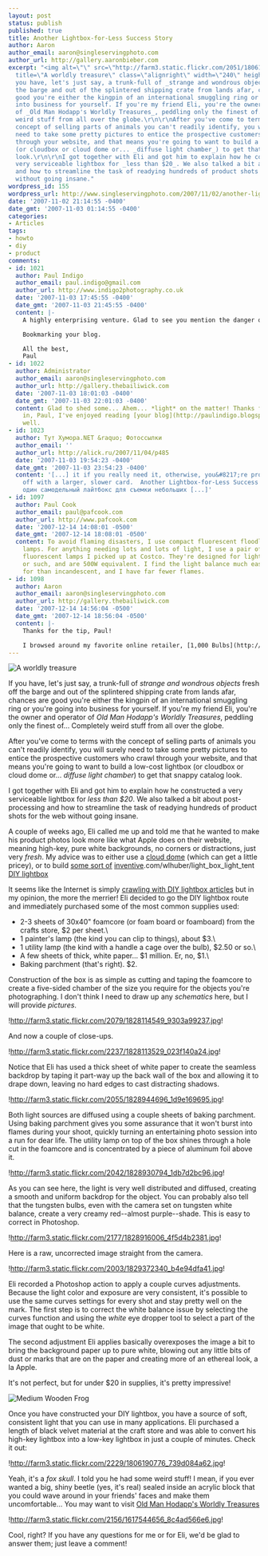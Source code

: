 ```yaml
---
layout: post
status: publish
published: true
title: Another Lightbox-for-Less Success Story
author: Aaron
author_email: aaron@singleservingphoto.com
author_url: http://gallery.aaronbieber.com
excerpt: "<img alt=\"\" src=\"http://farm3.static.flickr.com/2051/1806187700_c77b8fdc61_m.jpg\"
  title=\"A worldly treasure\" class=\"alignright\" width=\"240\" height=\"240\" />\r\n\r\nIf
  you have, let's just say, a trunk-full of _strange and wondrous objects_ fresh off
  the barge and out of the splintered shipping crate from lands afar, chances are
  good you're either the kingpin of an international smuggling ring or you're going
  into business for yourself. If you're my friend Eli, you're the owner and operator
  of _Old Man Hodapp's Worldly Treasures_, peddling only the finest of... Completely
  weird stuff from all over the globe.\r\n\r\nAfter you've come to terms with the
  concept of selling parts of animals you can't readily identify, you will surely
  need to take some pretty pictures to entice the prospective customers who crawl
  through your website, and that means you're going to want to build a low-cost lightbox
  (or cloudbox or cloud dome or... _diffuse light chamber_) to get that snappy catalog
  look.\r\n\r\nI got together with Eli and got him to explain how he constructed a
  very serviceable lightbox for _less than $20_. We also talked a bit about post-processing
  and how to streamline the task of readying hundreds of product shots for the web
  without going insane."
wordpress_id: 155
wordpress_url: http://www.singleservingphoto.com/2007/11/02/another-lightbox-for-less-success-story/
date: '2007-11-02 21:14:55 -0400'
date_gmt: '2007-11-03 01:14:55 -0400'
categories:
- Articles
tags:
- howto
- diy
- product
comments:
- id: 1021
  author: Paul Indigo
  author_email: paul.indigo@gmail.com
  author_url: http://www.indigo2photography.co.uk
  date: '2007-11-03 17:45:55 -0400'
  date_gmt: '2007-11-03 21:45:55 -0400'
  content: |-
    A highly enterprising venture. Glad to see you mention the danger of fire with home made studio setups. I'm always fascinated by how ingenious photographers are in coming up with lighting solutions. A friend who photographs diamonds for De Beers uses a Metz flash and walks around the stone using multiple flashes to light all facets of the stone. His perfect diamond lighting has other pros scratching their heads in wonder LOL.

    Bookmarking your blog.

    All the best,
    Paul
- id: 1022
  author: Administrator
  author_email: aaron@singleservingphoto.com
  author_url: http://gallery.thebailiwick.com
  date: '2007-11-03 18:01:03 -0400'
  date_gmt: '2007-11-03 22:01:03 -0400'
  content: Glad to shed some... Ahem... *light* on the matter! Thanks for dropping
    in, Paul, I've enjoyed reading [your blog](http://paulindigo.blogspot).com/ as
    well.
- id: 1023
  author: Тут Хумора.NET &raquo; Фотоссылки
  author_email: ''
  author_url: http://alick.ru/2007/11/04/p485
  date: '2007-11-03 19:54:23 -0400'
  date_gmt: '2007-11-03 23:54:23 -0400'
  content: '[...] it if you really need it, otherwise, you&#8217;re probably better
    off with a larger, slower card.  Another Lightbox-for-Less Success Story. Еще
    один самодельный лайтбокс для съемки небольших [...]'
- id: 1097
  author: Paul Cook
  author_email: paul@pafcook.com
  author_url: http://www.pafcook.com
  date: '2007-12-14 14:08:01 -0500'
  date_gmt: '2007-12-14 18:08:01 -0500'
  content: To avoid flaming disasters, I use compact fluorescent floodlamps in painters'
    lamps. For anything needing lots and lots of light, I use a pair of 65W compact
    fluorescent lamps I picked up at Costco. They're designed for lighting driveways
    or such, and are 500W equivalent. I find the light balance much easier to correct
    for than incandescent, and I have far fewer flames.
- id: 1098
  author: Aaron
  author_email: aaron@singleservingphoto.com
  author_url: http://gallery.thebailiwick.com
  date: '2007-12-14 14:56:04 -0500'
  date_gmt: '2007-12-14 18:56:04 -0500'
  content: |-
    Thanks for the tip, Paul!

    I browsed around my favorite online retailer, [1,000 Bulbs](http://www.1000bulbs.com), and found that they now make cold cathode dimmable lamps for standard sockets as well, which use even less power and run even cooler than standard fluorescents! You can't get them as bright as 500 watt equivalent (yet), but they could be a nice option for some.
---
```

![](http://farm3.static.flickr.com/2051/1806187700_c77b8fdc61_m.jpg "A worldly treasure")

If you have, let's just say, a trunk-full of _strange and wondrous
objects_ fresh off the barge and out of the splintered shipping crate
from lands afar, chances are good you're either the kingpin of an
international smuggling ring or you're going into business for yourself.
If you're my friend Eli, you're the owner and operator of _Old Man
Hodapp's Worldly Treasures_, peddling only the finest of... Completely
weird stuff from all over the globe.

After you've come to terms with the concept of selling parts of animals
you can't readily identify, you will surely need to take some pretty
pictures to entice the prospective customers who crawl through your
website, and that means you're going to want to build a low-cost
lightbox (or cloudbox or cloud dome or... _diffuse light chamber_) to
get that snappy catalog look.

I got together with Eli and got him to explain how he constructed a very
serviceable lightbox for _less than \$20_. We also talked a bit about
post-processing and how to streamline the task of readying hundreds of
product shots for the web without going insane.<span
id="more"></span><span id="more-155"></span>

A couple of weeks ago, Eli called me up and told me that he wanted to
make his product photos look more like what Apple does on their website,
meaning high-key, pure white backgrounds, no corners or distractions,
just very _fresh_. My advice was to either use a [cloud
dome](http://www.bhphotovideo.com/c/product/279145-REG/Cloud_Dome_CDGPKIT_Cloud_Dome_Pro_Kit.html)
(which can get a little pricey), or to build [some sort
of](http://strobist.blogspot.com/2007/03/on-assignment-flavored-vodkas.html)
[inventive](http://www.pbase).com/wlhuber/light_box_light_tent [DIY
lightbox](http://www.ourmedia.org/node/253481.)

It seems like the Internet is simply [crawling with DIY lightbox
articles](http://www.google.com/search?hl=en&q=diy+lightbox&btnG=Search,)
but in my opinion, the more the merrier! Eli decided to go the DIY
lightbox route and immediately purchased some of the most common
supplies used:

* 2-3 sheets of 30x40" foamcore (or foam board or foamboard) from the
crafts store, \$2 per sheet.\
 * 1 painter's lamp (the kind you can clip to things), about \$3.\
 * 1 utility lamp (the kind with a handle a cage over the bulb), \$2.50
or so.\
 * A few sheets of thick, white paper... \$1 million. Er, no, \$1.\
 * Baking parchment (that's right). \$2.

Construction of the box is as simple as cutting and taping the foamcore
to create a five-sided chamber of the size you require for the objects
you're photographing. I don't think I need to draw up any _schematics_
here, but I will provide _pictures_.

!http://farm3.static.flickr.com/2079/1828114549_9303a99237.jpg!

And now a couple of close-ups.

!http://farm3.static.flickr.com/2237/1828113529_023f140a24.jpg!

Notice that Eli has used a thick sheet of white paper to create the
seamless backdrop by taping it part-way up the back wall of the box and
allowing it to drape down, leaving no hard edges to cast distracting
shadows.

!http://farm3.static.flickr.com/2055/1828944696_1d9e169695.jpg!

Both light sources are diffused using a couple sheets of baking
parchment. Using baking parchment gives you some assurance that it won't
burst into flames during your shoot, quickly turning an entertaining
photo session into a run for dear life. The utility lamp on top of the
box shines through a hole cut in the foamcore and is concentrated by a
piece of aluminum foil above it.

!http://farm3.static.flickr.com/2042/1828930794_1db7d2bc96.jpg!

As you can see here, the light is very well distributed and diffused,
creating a smooth and uniform backdrop for the object. You can probably
also tell that the tungsten bulbs, even with the camera set on tungsten
white balance, create a very creamy red--almost purple--shade. This is
easy to correct in Photoshop.

!http://farm3.static.flickr.com/2177/1828916006_4f5d4b2381.jpg!

Here is a raw, uncorrected image straight from the camera.

!http://farm3.static.flickr.com/2003/1829372340_b4e94dfa41.jpg!

Eli recorded a Photoshop action to apply a couple curves adjustments.
Because the light color and exposure are very consistent, it's possible
to use the same curves settings for every shot and stay pretty well on
the mark. The first step is to correct the white balance issue by
selecting the curves function and using the _white_ eye dropper tool
to select a part of the image that ought to be white.

The second adjustment Eli applies basically overexposes the image a bit
to bring the background paper up to pure white, blowing out any little
bits of dust or marks that are on the paper and creating more of an
ethereal look, a la Apple.

It's not perfect, but for under \$20 in supplies, it's pretty
impressive!

![](http://oldmanhodapp.com/images/uploads/!small/002_Medium_Wooden_Frog.jpg "Medium Wooden Frog")

Once you have constructed your DIY lightbox, you have a source of soft,
consistent light that you can use in many applications. Eli purchased a
length of black velvet material at the craft store and was able to
convert his high-key lightbox into a low-key lightbox in just a couple
of minutes. Check it out:

!http://farm3.static.flickr.com/2229/1806190776_739d084a62.jpg!

Yeah, it's a _fox skull_. I told you he had some weird stuff! I mean,
if you ever wanted a big, shiny beetle (yes, it's real) sealed inside an
acrylic block that you could wave around in your friends' faces and make
them uncomfortable... You may want to visit [Old Man Hodapp's Worldly
Treasures](http://www.oldmanhodapp.com.)

!http://farm3.static.flickr.com/2156/1617544656_8c4ad566e6.jpg!

Cool, right? If you have any questions for me or for Eli, we'd be glad
to answer them; just leave a comment!
